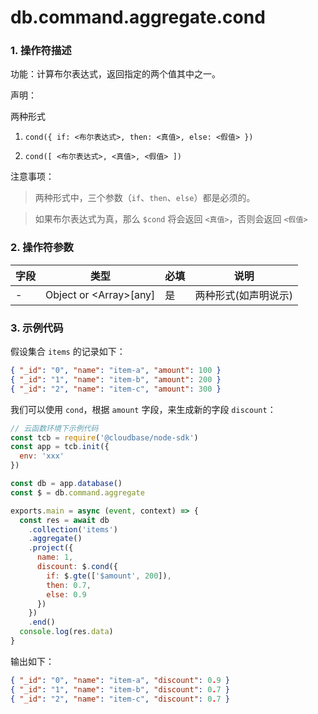 # db.command.aggregate.cond

### 1. 操作符描述

功能：计算布尔表达式，返回指定的两个值其中之一。

声明：

两种形式

1. `cond({ if: <布尔表达式>, then: <真值>, else: <假值> })`

2. `cond([ <布尔表达式>, <真值>, <假值> ])`

注意事项：

> 两种形式中，三个参数（`if`、`then`、`else`）都是必须的。

> 如果布尔表达式为真，那么 `$cond` 将会返回 `<真值>`，否则会返回 `<假值>`

### 2. 操作符参数

| 字段 | 类型                         | 必填 | 说明                 |
| ---- | ---------------------------- | ---- | -------------------- |
| -    | Object or &lt;Array&gt;[any] | 是   | 两种形式(如声明说示) |

### 3. 示例代码

假设集合 `items` 的记录如下：

```json
{ "_id": "0", "name": "item-a", "amount": 100 }
{ "_id": "1", "name": "item-b", "amount": 200 }
{ "_id": "2", "name": "item-c", "amount": 300 }
```

我们可以使用 `cond`，根据 `amount` 字段，来生成新的字段 `discount`：

```javascript
// 云函数环境下示例代码
const tcb = require('@cloudbase/node-sdk')
const app = tcb.init({
  env: 'xxx'
})

const db = app.database()
const $ = db.command.aggregate

exports.main = async (event, context) => {
  const res = await db
    .collection('items')
    .aggregate()
    .project({
      name: 1,
      discount: $.cond({
        if: $.gte(['$amount', 200]),
        then: 0.7,
        else: 0.9
      })
    })
    .end()
  console.log(res.data)
}
```

输出如下：

```json
{ "_id": "0", "name": "item-a", "discount": 0.9 }
{ "_id": "1", "name": "item-b", "discount": 0.7 }
{ "_id": "2", "name": "item-c", "discount": 0.7 }
```
